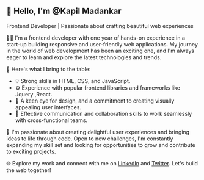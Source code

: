 ## 👋 Hello, I'm @Kapil Madankar

Frontend Developer | Passionate about crafting beautiful web experiences

👨‍💻 I'm a frontend developer with one year of hands-on experience in a start-up building responsive and user-friendly web applications. My journey in the world of web development has been an exciting one, and I'm always eager to learn and explore the latest technologies and trends.

🚀 Here's what I bring to the table:
- 💡 Strong skills in HTML, CSS, and JavaScript.
- ⚙️ Experience with popular frontend libraries and frameworks like Jquery ,React.
- 🎨 A keen eye for design, and a commitment to creating visually appealing user interfaces.
- 💬 Effective communication and collaboration skills to work seamlessly with cross-functional teams.

🌟 I'm passionate about creating delightful user experiences and bringing ideas to life through code. Open to new challenges, I'm constantly expanding my skill set and looking for opportunities to grow and contribute to exciting projects.

🌐 Explore my work and connect with me on [LinkedIn](https://www.linkedin.com/in/kapil-madankar-8330a1220/) and [Twitter](https://twitter.com/madankar33638). Let's build the web together!


